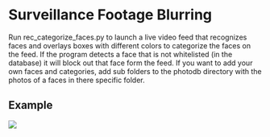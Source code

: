 # Surveillance Footage Blurring

Run rec_categorize_faces.py to launch a live video feed that recognizes faces and overlays boxes with different colors to categorize the faces on the feed. If the program detects a face that is not whitelisted (in the database) it will block out that face form the feed. If you want to add your own faces and categories, add sub folders to the photodb directory with the photos of a faces in there specific folder.

## Example

![](https://j.gifs.com/mwx3MR.gif)


